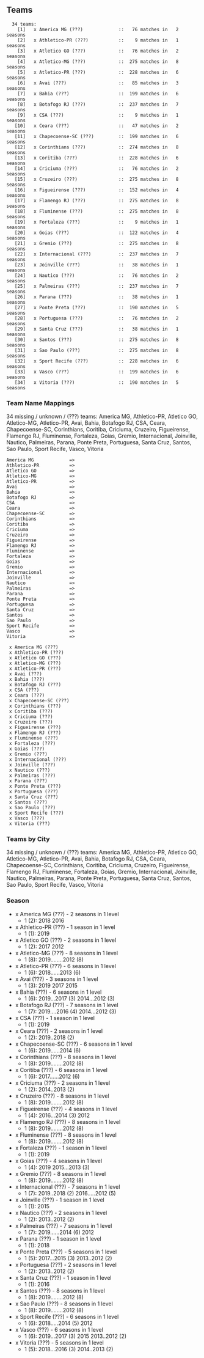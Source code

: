 ## Teams

```
  34 teams:
    [1]   x America MG (???)             ::   76 matches in   2 seasons
    [2]   x Athletico-PR (???)           ::    9 matches in   1 seasons
    [3]   x Atletico GO (???)            ::   76 matches in   2 seasons
    [4]   x Atletico-MG (???)            ::  275 matches in   8 seasons
    [5]   x Atletico-PR (???)            ::  228 matches in   6 seasons
    [6]   x Avai (???)                   ::   85 matches in   3 seasons
    [7]   x Bahia (???)                  ::  199 matches in   6 seasons
    [8]   x Botafogo RJ (???)            ::  237 matches in   7 seasons
    [9]   x CSA (???)                    ::    9 matches in   1 seasons
   [10]   x Ceara (???)                  ::   47 matches in   2 seasons
   [11]   x Chapecoense-SC (???)         ::  199 matches in   6 seasons
   [12]   x Corinthians (???)            ::  274 matches in   8 seasons
   [13]   x Coritiba (???)               ::  228 matches in   6 seasons
   [14]   x Criciuma (???)               ::   76 matches in   2 seasons
   [15]   x Cruzeiro (???)               ::  275 matches in   8 seasons
   [16]   x Figueirense (???)            ::  152 matches in   4 seasons
   [17]   x Flamengo RJ (???)            ::  275 matches in   8 seasons
   [18]   x Fluminense (???)             ::  275 matches in   8 seasons
   [19]   x Fortaleza (???)              ::    9 matches in   1 seasons
   [20]   x Goias (???)                  ::  122 matches in   4 seasons
   [21]   x Gremio (???)                 ::  275 matches in   8 seasons
   [22]   x Internacional (???)          ::  237 matches in   7 seasons
   [23]   x Joinville (???)              ::   38 matches in   1 seasons
   [24]   x Nautico (???)                ::   76 matches in   2 seasons
   [25]   x Palmeiras (???)              ::  237 matches in   7 seasons
   [26]   x Parana (???)                 ::   38 matches in   1 seasons
   [27]   x Ponte Preta (???)            ::  190 matches in   5 seasons
   [28]   x Portuguesa (???)             ::   76 matches in   2 seasons
   [29]   x Santa Cruz (???)             ::   38 matches in   1 seasons
   [30]   x Santos (???)                 ::  275 matches in   8 seasons
   [31]   x Sao Paulo (???)              ::  275 matches in   8 seasons
   [32]   x Sport Recife (???)           ::  228 matches in   6 seasons
   [33]   x Vasco (???)                  ::  199 matches in   6 seasons
   [34]   x Vitoria (???)                ::  190 matches in   5 seasons
```


### Team Name Mappings

34 missing / unknown / (???) teams:
America MG, Athletico-PR, Atletico GO, Atletico-MG, Atletico-PR, Avai, Bahia, Botafogo RJ, CSA, Ceara, Chapecoense-SC, Corinthians, Coritiba, Criciuma, Cruzeiro, Figueirense, Flamengo RJ, Fluminense, Fortaleza, Goias, Gremio, Internacional, Joinville, Nautico, Palmeiras, Parana, Ponte Preta, Portuguesa, Santa Cruz, Santos, Sao Paulo, Sport Recife, Vasco, Vitoria


```
America MG             =>
Athletico-PR           =>
Atletico GO            =>
Atletico-MG            =>
Atletico-PR            =>
Avai                   =>
Bahia                  =>
Botafogo RJ            =>
CSA                    =>
Ceara                  =>
Chapecoense-SC         =>
Corinthians            =>
Coritiba               =>
Criciuma               =>
Cruzeiro               =>
Figueirense            =>
Flamengo RJ            =>
Fluminense             =>
Fortaleza              =>
Goias                  =>
Gremio                 =>
Internacional          =>
Joinville              =>
Nautico                =>
Palmeiras              =>
Parana                 =>
Ponte Preta            =>
Portuguesa             =>
Santa Cruz             =>
Santos                 =>
Sao Paulo              =>
Sport Recife           =>
Vasco                  =>
Vitoria                =>
```



```
 x America MG (???)
 x Athletico-PR (???)
 x Atletico GO (???)
 x Atletico-MG (???)
 x Atletico-PR (???)
 x Avai (???)
 x Bahia (???)
 x Botafogo RJ (???)
 x CSA (???)
 x Ceara (???)
 x Chapecoense-SC (???)
 x Corinthians (???)
 x Coritiba (???)
 x Criciuma (???)
 x Cruzeiro (???)
 x Figueirense (???)
 x Flamengo RJ (???)
 x Fluminense (???)
 x Fortaleza (???)
 x Goias (???)
 x Gremio (???)
 x Internacional (???)
 x Joinville (???)
 x Nautico (???)
 x Palmeiras (???)
 x Parana (???)
 x Ponte Preta (???)
 x Portuguesa (???)
 x Santa Cruz (???)
 x Santos (???)
 x Sao Paulo (???)
 x Sport Recife (???)
 x Vasco (???)
 x Vitoria (???)
```



### Teams by City

34 missing / unknown / (???) teams:
America MG, Athletico-PR, Atletico GO, Atletico-MG, Atletico-PR, Avai, Bahia, Botafogo RJ, CSA, Ceara, Chapecoense-SC, Corinthians, Coritiba, Criciuma, Cruzeiro, Figueirense, Flamengo RJ, Fluminense, Fortaleza, Goias, Gremio, Internacional, Joinville, Nautico, Palmeiras, Parana, Ponte Preta, Portuguesa, Santa Cruz, Santos, Sao Paulo, Sport Recife, Vasco, Vitoria





### Season

- x America MG (???) - 2 seasons in 1 level
  - 1 (2): 2018 2016
- x Athletico-PR (???) - 1 season in 1 level
  - 1 (1): 2019
- x Atletico GO (???) - 2 seasons in 1 level
  - 1 (2): 2017 2012
- x Atletico-MG (???) - 8 seasons in 1 level
  - 1 (8): 2019........2012 (8)
- x Atletico-PR (???) - 6 seasons in 1 level
  - 1 (6): 2018......2013 (6)
- x Avai (???) - 3 seasons in 1 level
  - 1 (3): 2019 2017 2015
- x Bahia (???) - 6 seasons in 1 level
  - 1 (6): 2019...2017 (3) 2014...2012 (3)
- x Botafogo RJ (???) - 7 seasons in 1 level
  - 1 (7): 2019....2016 (4) 2014...2012 (3)
- x CSA (???) - 1 season in 1 level
  - 1 (1): 2019
- x Ceara (???) - 2 seasons in 1 level
  - 1 (2): 2019..2018 (2)
- x Chapecoense-SC (???) - 6 seasons in 1 level
  - 1 (6): 2019......2014 (6)
- x Corinthians (???) - 8 seasons in 1 level
  - 1 (8): 2019........2012 (8)
- x Coritiba (???) - 6 seasons in 1 level
  - 1 (6): 2017......2012 (6)
- x Criciuma (???) - 2 seasons in 1 level
  - 1 (2): 2014..2013 (2)
- x Cruzeiro (???) - 8 seasons in 1 level
  - 1 (8): 2019........2012 (8)
- x Figueirense (???) - 4 seasons in 1 level
  - 1 (4): 2016...2014 (3) 2012
- x Flamengo RJ (???) - 8 seasons in 1 level
  - 1 (8): 2019........2012 (8)
- x Fluminense (???) - 8 seasons in 1 level
  - 1 (8): 2019........2012 (8)
- x Fortaleza (???) - 1 season in 1 level
  - 1 (1): 2019
- x Goias (???) - 4 seasons in 1 level
  - 1 (4): 2019 2015...2013 (3)
- x Gremio (???) - 8 seasons in 1 level
  - 1 (8): 2019........2012 (8)
- x Internacional (???) - 7 seasons in 1 level
  - 1 (7): 2019..2018 (2) 2016.....2012 (5)
- x Joinville (???) - 1 season in 1 level
  - 1 (1): 2015
- x Nautico (???) - 2 seasons in 1 level
  - 1 (2): 2013..2012 (2)
- x Palmeiras (???) - 7 seasons in 1 level
  - 1 (7): 2019......2014 (6) 2012
- x Parana (???) - 1 season in 1 level
  - 1 (1): 2018
- x Ponte Preta (???) - 5 seasons in 1 level
  - 1 (5): 2017...2015 (3) 2013..2012 (2)
- x Portuguesa (???) - 2 seasons in 1 level
  - 1 (2): 2013..2012 (2)
- x Santa Cruz (???) - 1 season in 1 level
  - 1 (1): 2016
- x Santos (???) - 8 seasons in 1 level
  - 1 (8): 2019........2012 (8)
- x Sao Paulo (???) - 8 seasons in 1 level
  - 1 (8): 2019........2012 (8)
- x Sport Recife (???) - 6 seasons in 1 level
  - 1 (6): 2018.....2014 (5) 2012
- x Vasco (???) - 6 seasons in 1 level
  - 1 (6): 2019...2017 (3) 2015 2013..2012 (2)
- x Vitoria (???) - 5 seasons in 1 level
  - 1 (5): 2018...2016 (3) 2014..2013 (2)

